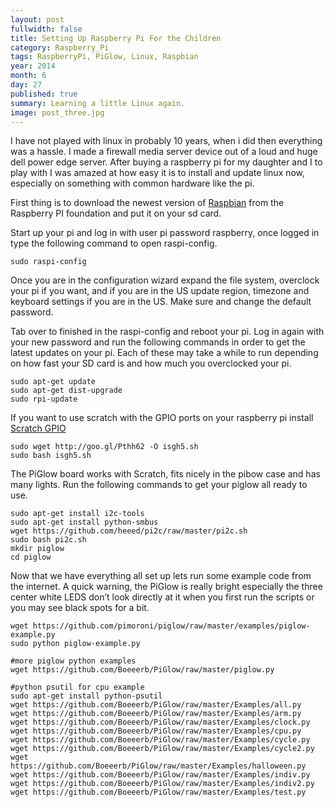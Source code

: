```yaml
---
layout: post
fullwidth: false
title: Setting Up Raspberry Pi For the Children
category: Raspberry_Pi
tags: RaspberryPi, PiGlow, Linux, Raspbian
year: 2014
month: 6
day: 27
published: true
summary: Learning a little Linux again.
image: post_three.jpg
---
```


I have not played with linux in probably 10 years, when i did then everything was a hassle. I made a firewall media server device out of a loud and huge dell power edge server. After buying a raspberry pi for my daughter and I to play with I was amazed at how easy it is to install and update linux now, especially on something with common hardware like the pi.

First thing is to download the newest version of  [Raspbian](https://www.raspberrypi.org/downloads/)  from the Raspberry PI foundation and put it on your sd card.

Start up your pi and log in with user pi password raspberry, once logged in type the following command to open raspi-config.

    sudo raspi-config

Once you are in the configuration wizard expand the file system, overclock your pi if you want, and if you are in the US update region, timezone and keyboard settings if you are in the US. Make sure and change the default password.

Tab over to finished in the raspi-config and reboot your pi. Log in again with your new password and run the following commands in order to get the latest updates on your pi. Each of these may take a while to run depending on how fast your SD card is and how much you overclocked your pi.

    sudo apt-get update
    sudo apt-get dist-upgrade
    sudo rpi-update

If you want to use scratch with the GPIO ports on your raspberry pi install [Scratch GPIO](http://simplesi.net/scratchgpio/scratch-raspberrypi-gpio/)

    sudo wget http://goo.gl/Pthh62 -O isgh5.sh
    sudo bash isgh5.sh

The PiGlow board works with Scratch, fits nicely in the pibow case and has many lights. Run the following commands to get your piglow all ready to use.

    sudo apt-get install i2c-tools
    sudo apt-get install python-smbus
    wget https://github.com/heeed/pi2c/raw/master/pi2c.sh
    sudo bash pi2c.sh
    mkdir piglow
    cd piglow

Now that we have everything all set up lets run some example code from the internet. A quick warning, the PiGlow is really bright especially the three center white LEDS don’t look directly at it when you first run the scripts or you may see black spots for a bit.

    wget https://github.com/pimoroni/piglow/raw/master/examples/piglow-example.py
    sudo python piglow-example.py

    #more piglow python examples
    wget https://github.com/Boeeerb/PiGlow/raw/master/piglow.py

    #python psutil for cpu example
    sudo apt-get install python-psutil
    wget https://github.com/Boeeerb/PiGlow/raw/master/Examples/all.py
    wget https://github.com/Boeeerb/PiGlow/raw/master/Examples/arm.py
    wget https://github.com/Boeeerb/PiGlow/raw/master/Examples/clock.py
    wget https://github.com/Boeeerb/PiGlow/raw/master/Examples/cpu.py
    wget https://github.com/Boeeerb/PiGlow/raw/master/Examples/cycle.py
    wget https://github.com/Boeeerb/PiGlow/raw/master/Examples/cycle2.py
    wget https://github.com/Boeeerb/PiGlow/raw/master/Examples/halloween.py
    wget https://github.com/Boeeerb/PiGlow/raw/master/Examples/indiv.py
    wget https://github.com/Boeeerb/PiGlow/raw/master/Examples/indiv2.py
    wget https://github.com/Boeeerb/PiGlow/raw/master/Examples/test.py
